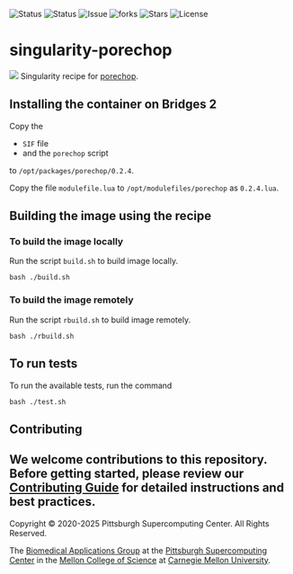 ![Status](https://github.com/pscedu/singularity-porechop/actions/workflows/main.yml/badge.svg)
![Status](https://github.com/pscedu/singularity-porechop/actions/workflows/pretty.yml/badge.svg)
![Issue](https://img.shields.io/github/issues/pscedu/singularity-porechop)
![forks](https://img.shields.io/github/forks/pscedu/singularity-porechop)
![Stars](https://img.shields.io/github/stars/pscedu/singularity-porechop)
![License](https://img.shields.io/github/license/pscedu/singularity-porechop)

# singularity-porechop
![](https://github.com/rrwick/Porechop/raw/master/misc/porechop_logo_knife.png)
Singularity recipe for [porechop](https://github.com/rrwick/Porechop).

## Installing the container on Bridges 2
Copy the

* `SIF` file
* and the `porechop` script

to `/opt/packages/porechop/0.2.4`.

Copy the file `modulefile.lua` to `/opt/modulefiles/porechop` as `0.2.4.lua`.

## Building the image using the recipe

### To build the image locally
Run the script `build.sh` to build image locally.

```
bash ./build.sh
````

### To build the image remotely
Run the script `rbuild.sh` to build image remotely.

```
bash ./rbuild.sh
```

## To run tests
To run the available tests, run the command

```
bash ./test.sh
```
## Contributing
We welcome contributions to this repository. Before getting started, please review our [Contributing Guide](https://raw.githubusercontent.com/pscedu/singularity-report/refs/heads/main/CONTRIBUTING.md) for detailed instructions and best practices.
---
Copyright © 2020-2025 Pittsburgh Supercomputing Center. All Rights Reserved.

The [Biomedical Applications Group](https://www.psc.edu/biomedical-applications/) at the [Pittsburgh Supercomputing Center](http://www.psc.edu) in the [Mellon College of Science](https://www.cmu.edu/mcs/) at [Carnegie Mellon University](http://www.cmu.edu).
